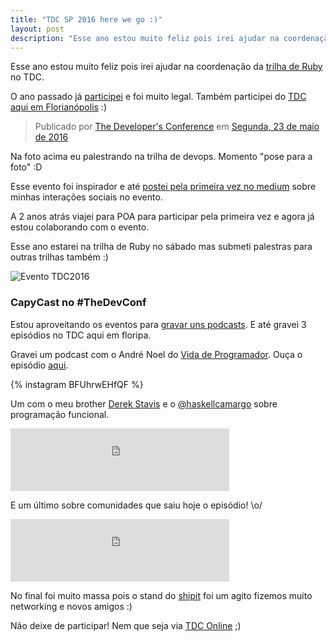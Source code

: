 ```yaml
---
title: "TDC SP 2016 here we go :)"
layout: post
description: "Esse ano estou muito feliz pois irei ajudar na coordenação da trilha de Ruby no TDC."
---
```

Esse ano estou muito feliz pois irei ajudar na coordenação da [trilha de Ruby](http://www.thedevelopersconference.com.br/tdc/2016/saopaulo/trilha-ruby) no TDC.

O ano passado já [participei](/TDC-SP-here-we-go/) e foi muito legal. Também
participei do [TDC aqui em Florianópolis](http://shipit.resultadosdigitais.com.br/blog/resultados-digitais-no-tdc-floripa-2016/) :)

<div class="fb-post" data-href="https://www.facebook.com/TheDevelopersConference/photos/t.1660567052/1101550616571982/?type=3&amp;theater" data-width="500" data-show-text="true"><div class="fb-xfbml-parse-ignore"><blockquote cite="https://www.facebook.com/TheDevelopersConference/photos/a.1101546319905745.1073741937.148682591858794/1101550616571982/?type=3">Publicado por <a href="https://www.facebook.com/TheDevelopersConference/">The Developer&#039;s Conference</a> em&nbsp;<a href="https://www.facebook.com/TheDevelopersConference/photos/a.1101546319905745.1073741937.148682591858794/1101550616571982/?type=3">Segunda, 23 de maio de 2016</a></blockquote></div></div>
Na foto acima eu palestrando na trilha de devops. Momento "pose para a foto" :D

Esse evento foi inspirador e até [postei pela primeira vez no medium](https://medium.com/@jonatasdp/hoje-foi-o-segundo-dia-no-thedevconf-c68ba469f8db) sobre minhas interações sociais no evento.

A 2 anos atrás viajei para POA para participar pela primeira vez e agora já estou colaborando com o evento.

Esse ano estarei na trilha de Ruby no sábado mas submeti palestras para outras trilhas também :)

<a href="http://www.thedevelopersconference.com.br" target="_blank" title=" The Developer's Conference 2016, um evento organizado pela Globalcode" style="text-decoration: none;"><img src="https://s3-sa-east-1.amazonaws.com/globalcodesp/tdc/2016/img/divulgacao/saopaulo/banner-TDC2016-sampa-600x75.png" style="border:none;" alt="Evento TDC2016" /></a>

### CapyCast no #TheDevConf

Estou aproveitando os eventos para [gravar uns podcasts](https://soundcloud.com/rdshipit/). E até gravei 3 episódios no TDC aqui em floripa.

Gravei um podcast com o André Noel do [Vida de Programador](http://vidadeprogramador.com.br/). Ouça o episódio [aqui](https://soundcloud.com/rdshipit/capycast-9-vida-de-programador-andre-noel).

{% instagram BFUhrwEHfQF %}

Um com o meu brother [Derek Stavis](https://twitter.com/derekstavis) e o [@haskellcamargo](https://twitter.com/haskellcamargo) sobre programação funcional.

<iframe width="350" height="100" scrolling="no" frameborder="no" src="https://w.soundcloud.com/player/?url=https%3A//api.soundcloud.com/tracks/265407579&amp;auto_play=false&amp;hide_related=false&amp;show_comments=true&amp;show_user=true&amp;show_reposts=false&amp;visual=true"></iframe>

E um último sobre comunidades que saiu hoje o episódio! \o/

<iframe width="350" height="100" scrolling="no" frameborder="no" src="https://w.soundcloud.com/player/?url=https%3A//api.soundcloud.com/tracks/267706996&amp;auto_play=false&amp;hide_related=false&amp;show_comments=true&amp;show_user=true&amp;show_reposts=false&amp;visual=true"></iframe>


No final foi muito massa pois o stand do [shipit](http://shipit.resultadosdigitais.com.br) foi um agito fizemos muito networking e novos amigos :)

Não deixe de participar! Nem que seja via [TDC Online](http://tdconline.com.br) ;)

